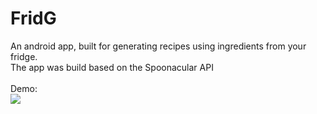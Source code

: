 # FridG
 An android app, built for generating recipes using ingredients from your fridge.<br />
The app was build based on the Spoonacular API
<br />
<br />
Demo:
<br />
![](demo.gif)

